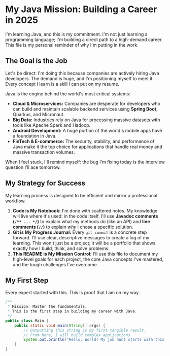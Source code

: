 # My Java Mission: Building a Career in 2025

I'm learning Java, and this is my commitment. I'm not just learning a programming language; I'm building a direct path to a high-demand career. This file is my personal reminder of why I'm putting in the work.

## The Goal is the Job

Let's be direct: I'm doing this because companies are actively hiring Java developers. The demand is huge, and I'm positioning myself to meet it. Every concept I learn is a skill I can put on my resume.

Java is the engine behind the world's most critical systems:
* **Cloud & Microservices:** Companies are desperate for developers who can build and maintain scalable backend services using **Spring Boot**, Quarkus, and Micronaut.
* **Big Data:** Industries rely on Java for processing massive datasets with tools like Apache Spark and Hadoop.
* **Android Development:** A huge portion of the world's mobile apps have a foundation in Java.
* **FinTech & E-commerce:** The security, stability, and performance of Java make it the top choice for applications that handle real money and massive transaction volumes.

When I feel stuck, I'll remind myself: the bug I'm fixing today is the interview question I'll ace tomorrow.

## My Strategy for Success

My learning process is designed to be efficient and mirror a professional workflow.

1.  **Code is My Notebook:** I'm done with scattered notes. My knowledge will live where it's used: in the code itself. I'll use **Javadoc comments (`/** ... */`)** to explain what my methods do (like an API) and **line comments (`//`)** to explain *why* I chose a specific solution.
2.  **Git is My Progress Journal:** Every `git commit` is a concrete step forward. I'll use clear, descriptive messages to create a log of my learning. This won't just be a project; it will be a portfolio that shows exactly how I build, think, and solve problems.
3.  **This README is My Mission Control:** I'll use this file to document my high-level goals for each project, the core Java concepts I've mastered, and the tough challenges I've overcome.

## My First Step

Every expert started with this. This is proof that I am on my way.

```java
/**
 * Mission: Master the fundamentals.
 * This is the first step in building my career with Java.
 */
public class Main {
    public static void main(String[] args) {
        // Outputting this string is my first tangible result.
        // From here, I will build complex applications.
        System.out.println("Hello, World! My job hunt starts with this line.");
    }
}